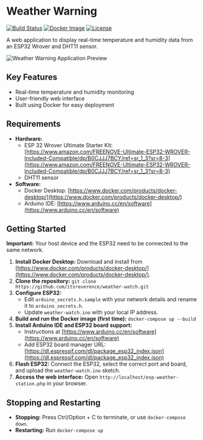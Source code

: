# Weather Warning

[![Build Status](https://img.shields.io/badge/build-testing-brightgreen)](https://github.com/itsreverence/weather-watch/tree/main) [![Docker Image](https://img.shields.io/badge/docker--blue)](testing) [![License](https://img.shields.io/badge/License-AGPL-yellow.svg)](https://github.com/itsreverence/weather-watch/blob/main/LICENSE) 

A web application to display real-time temperature and humidity data from an ESP32 Wrover and DHT11 sensor.

![Weather Warning Application Preview](https://github.com/itsreverence/weather-watch/blob/main/preview.png)

## Key Features

* Real-time temperature and humidity monitoring
* User-friendly web interface
* Built using Docker for easy deployment

## Requirements

* **Hardware:**
    * ESP 32 Wrover Ultimate Starter Kit: [https://www.amazon.com/FREENOVE-Ultimate-ESP32-WROVER-Included-Compatible/dp/B0CJJJ7BCY/ref=sr_1_3?sr=8-3](https://www.amazon.com/FREENOVE-Ultimate-ESP32-WROVER-Included-Compatible/dp/B0CJJJ7BCY/ref=sr_1_3?sr=8-3)
    * DHT11 sensor 
* **Software:**
    * Docker Desktop: [https://www.docker.com/products/docker-desktop/](https://www.docker.com/products/docker-desktop/)
    * Arduino IDE: [https://www.arduino.cc/en/software](https://www.arduino.cc/en/software)

## Getting Started

**Important:** Your host device and the ESP32 need to be connected to the same network.

1. **Install Docker Desktop:** Download and install from [https://www.docker.com/products/docker-desktop/](https://www.docker.com/products/docker-desktop/).
2. **Clone the repository:** `git clone https://github.com/itsreverence/weather-watch.git`
3. **Configure ESP32:**
    * Edit `arduino_secrets.h.sample` with your network details and rename it to `arduino_secrets.h`.
    * Update `weather-watch.ino` with your local IP address.
4. **Build and run the Docker image (first time):** `docker-compose up --build`
5. **Install Arduino IDE and ESP32 board support:**
   * Instructions at [https://www.arduino.cc/en/software](https://www.arduino.cc/en/software) 
   * Add ESP32 board manager URL: [https://dl.espressif.com/dl/package_esp32_index.json](https://dl.espressif.com/dl/package_esp32_index.json) 
6. **Flash ESP32:** Connect the ESP32, select the correct port and board, and upload the `weather-watch.ino` sketch.
7. **Access the web interface:** Open `http://localhost/esp-weather-station.php` in your browser. 

## Stopping and Restarting 

* **Stopping:** Press Ctrl/Option + C to terminate, or use `docker-compose down`.
* **Restarting:** Run `docker-compose up` 
